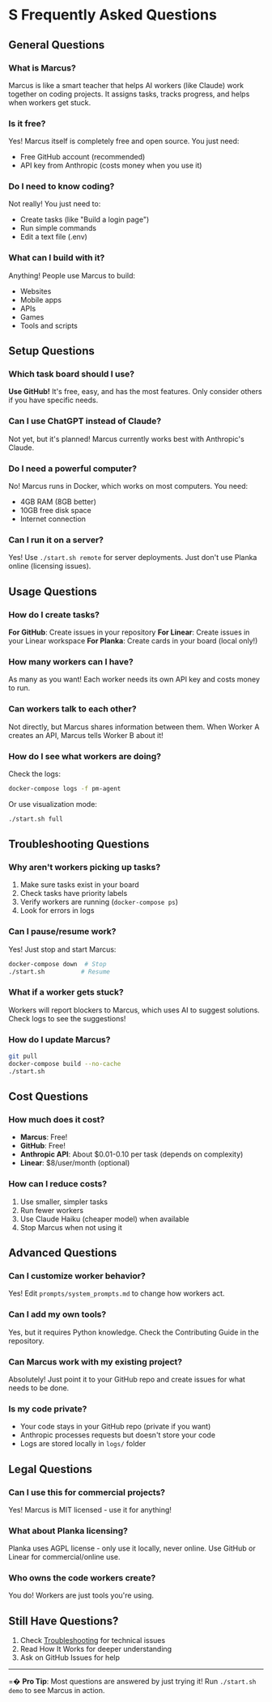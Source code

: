 # S Frequently Asked Questions

## General Questions

### What is Marcus?
Marcus is like a smart teacher that helps AI workers (like Claude) work together on coding projects. It assigns tasks, tracks progress, and helps when workers get stuck.

### Is it free?
Yes! Marcus itself is completely free and open source. You just need:
- Free GitHub account (recommended)
- API key from Anthropic (costs money when you use it)

### Do I need to know coding?
Not really! You just need to:
- Create tasks (like "Build a login page")
- Run simple commands
- Edit a text file (.env)

### What can I build with it?
Anything! People use Marcus to build:
- Websites
- Mobile apps
- APIs
- Games
- Tools and scripts

## Setup Questions

### Which task board should I use?
**Use GitHub!** It's free, easy, and has the most features. Only consider others if you have specific needs.

### Can I use ChatGPT instead of Claude?
Not yet, but it's planned! Marcus currently works best with Anthropic's Claude.

### Do I need a powerful computer?
No! Marcus runs in Docker, which works on most computers. You need:
- 4GB RAM (8GB better)
- 10GB free disk space
- Internet connection

### Can I run it on a server?
Yes! Use `./start.sh remote` for server deployments. Just don't use Planka online (licensing issues).

## Usage Questions

### How do I create tasks?
**For GitHub**: Create issues in your repository
**For Linear**: Create issues in your Linear workspace
**For Planka**: Create cards in your board (local only!)

### How many workers can I have?
As many as you want! Each worker needs its own API key and costs money to run.

### Can workers talk to each other?
Not directly, but Marcus shares information between them. When Worker A creates an API, Marcus tells Worker B about it!

### How do I see what workers are doing?
Check the logs:
```bash
docker-compose logs -f pm-agent
```

Or use visualization mode:
```bash
./start.sh full
```

## Troubleshooting Questions

### Why aren't workers picking up tasks?
1. Make sure tasks exist in your board
2. Check tasks have priority labels
3. Verify workers are running (`docker-compose ps`)
4. Look for errors in logs

### Can I pause/resume work?
Yes! Just stop and start Marcus:
```bash
docker-compose down  # Stop
./start.sh          # Resume
```

### What if a worker gets stuck?
Workers will report blockers to Marcus, which uses AI to suggest solutions. Check logs to see the suggestions!

### How do I update Marcus?
```bash
git pull
docker-compose build --no-cache
./start.sh
```

## Cost Questions

### How much does it cost?
- **Marcus**: Free!
- **GitHub**: Free!
- **Anthropic API**: About $0.01-0.10 per task (depends on complexity)
- **Linear**: $8/user/month (optional)

### How can I reduce costs?
1. Use smaller, simpler tasks
2. Run fewer workers
3. Use Claude Haiku (cheaper model) when available
4. Stop Marcus when not using it

## Advanced Questions

### Can I customize worker behavior?
Yes! Edit `prompts/system_prompts.md` to change how workers act.

### Can I add my own tools?
Yes, but it requires Python knowledge. Check the Contributing Guide in the repository.

### Can Marcus work with my existing project?
Absolutely! Just point it to your GitHub repo and create issues for what needs to be done.

### Is my code private?
- Your code stays in your GitHub repo (private if you want)
- Anthropic processes requests but doesn't store your code
- Logs are stored locally in `logs/` folder

## Legal Questions

### Can I use this for commercial projects?
Yes! Marcus is MIT licensed - use it for anything!

### What about Planka licensing?
Planka uses AGPL license - only use it locally, never online. Use GitHub or Linear for commercial/online use.

### Who owns the code workers create?
You do! Workers are just tools you're using.

## Still Have Questions?

1. Check [Troubleshooting](troubleshooting.md) for technical issues
2. Read How It Works for deeper understanding
3. Ask on GitHub Issues for help

---

=� **Pro Tip**: Most questions are answered by just trying it! Run `./start.sh demo` to see Marcus in action.